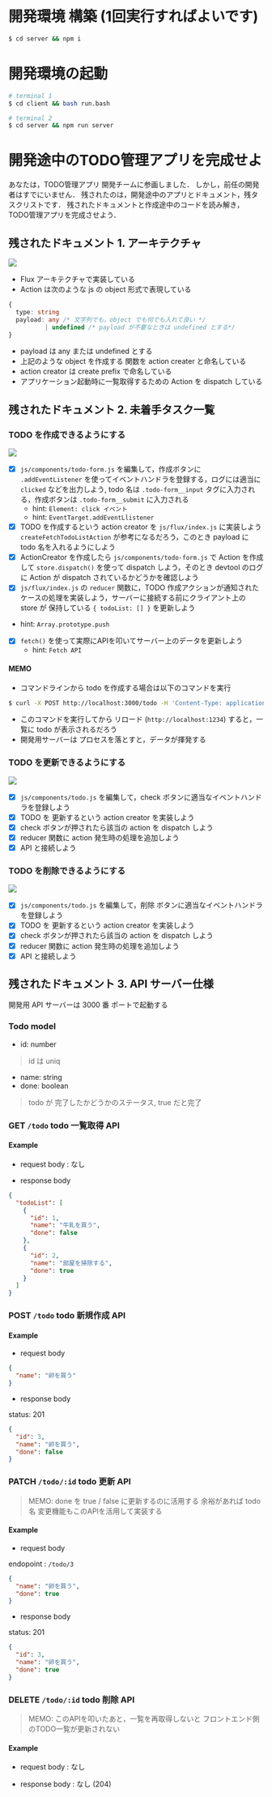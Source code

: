 # 開発環境 構築 (1回実行すればよいです)

```bash
$ cd server && npm i
```

# 開発環境の起動

```bash
# terminal 1
$ cd client && bash run.bash

# terminal 2
$ cd server && npm run server
```

# 開発途中のTODO管理アプリを完成せよ

あなたは，TODO管理アプリ 開発チームに参画しました．
しかし，前任の開発者はすでにいません．
残されたのは，開発途中のアプリとドキュメント，残タスクリストです．
残されたドキュメントと作成途中のコードを読み解き，TODO管理アプリを完成させよう．

## 残されたドキュメント 1. アーキテクチャ

![](./.meta/flux.png)

- Flux アーキテクチャで実装している
- Action は次のような js の object 形式で表現している

```typescript
{
  type: string
  payload: any /* 文字列でも，object でも何でも入れて良い */
          | undefined /* payload が不要なときは undefined とする*/
}
```

- payload は any または undefined とする
- 上記のような object を作成する 関数を action creater と命名している
- action creator は create prefix で命名している
- アプリケーション起動時に一覧取得するための Action を dispatch している

## 残されたドキュメント 2. 未着手タスク一覧

### TODO を作成できるようにする

![](./.meta/create.gif)

- [x] `js/components/todo-form.js` を編集して，作成ボタンに `.addEventListener` を使ってイベントハンドラを登録する，ログには適当に `clicked` などを出力しよう, todo 名は `.todo-form__input` タグに入力される，作成ボタンは `.todo-form__submit` に入力される
  - hint: `Element: click イベント`
  - hint: `EventTarget.addEventLlistener`
- [x] TODO を作成するという action creator を `js/flux/index.js` に実装しよう `createFetchTodoListAction` が参考になるだろう，このとき payload に todo 名を入れるようにしよう
- [x] ActionCreator を作成したら  `js/components/todo-form.js` で Action を作成して `store.dispatch()` を使って dispatch しよう，そのとき devtool のログに Action が dispatch されているかどうかを確認しよう
- [x]  `js/flux/index.js` の `reducer` 関数に，TODO 作成アクションが通知されたケースの処理を実装しよう，サーバーに接続する前にクライアント上の store が 保持している `{ todoList: [] }` を更新しよう
  - hint: `Array.prototype.push`
- [x] `fetch()` を使って実際にAPIを叩いてサーバー上のデータを更新しよう
  - hint: `Fetch API`

#### MEMO

- コマンドラインから todo を作成する場合は以下のコマンドを実行

```bash
$ curl -X POST http://localhost:3000/todo -H 'Content-Type: application/json' -d '{"name": "卵を買う", "done": false}'
```

- このコマンドを実行してから リロード (`http://localhost:1234`) すると，一覧に todo が表示されるだろう
- 開発用サーバーは プロセスを落とすと，データが揮発する

### TODO を更新できるようにする

![](./.meta/patch.gif)

- [x] `js/components/todo.js` を編集して，check ボタンに適当なイベントハンドラを登録しよう
- [x] TODO を 更新するという action creator を実装しよう
- [x] check ボタンが押されたら該当の action を dispatch しよう
- [x] reducer 関数に action 発生時の処理を追加しよう
- [x] API と接続しよう

### TODO を削除できるようにする

![](./.meta/delete.gif)

- [x] `js/components/todo.js` を編集して，削除 ボタンに適当なイベントハンドラを登録しよう
- [x] TODO を 更新するという action creator を実装しよう
- [x] check ボタンが押されたら該当の action を dispatch しよう
- [x] reducer 関数に action 発生時の処理を追加しよう
- [x] API と接続しよう

## 残されたドキュメント 3. API サーバー仕様

開発用 API サーバーは 3000 番 ポートで起動する

### Todo model

- id: number
> id は uniq
- name: string
- done: boolean
> todo が 完了したかどうかのステータス, true だと完了

### GET `/todo` todo 一覧取得 API

#### Example

- request body : なし

- response body

```json
{
  "todoList": [
    {
      "id": 1,
      "name": "牛乳を買う",
      "done": false
    },
    {
      "id": 2,
      "name": "部屋を掃除する",
      "done": true
    }
  ]
}
```

### POST `/todo` todo 新規作成 API

#### Example

- request body

```json
{
  "name": "卵を買う"
}
```

- response body

status: 201

```json
{
  "id": 3,
  "name": "卵を買う",
  "done": false
}
```

### PATCH `/todo/:id` todo 更新 API

> MEMO:
> done を true / false に更新するのに活用する
> 余裕があれば todo名 変更機能もこのAPIを活用して実装する

#### Example

- request body

endopoint : `/todo/3`

```json
{
  "name": "卵を買う",
  "done": true
}
```

- response body

status: 201

```json
{
  "id": 3,
  "name": "卵を買う",
  "done": true
}
```

### DELETE `/todo/:id` todo 削除 API

> MEMO:
> このAPIを叩いたあと，一覧を再取得しないと
> フロントエンド側のTODO一覧が更新されない

#### Example

- request body : なし

- response body : なし (204)

